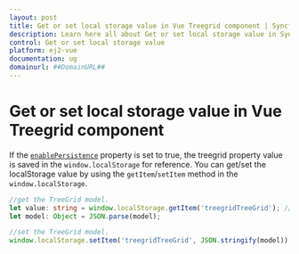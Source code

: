 ```yaml
---
layout: post
title: Get or set local storage value in Vue Treegrid component | Syncfusion
description: Learn here all about Get or set local storage value in Syncfusion Vue Treegrid component of Syncfusion Essential JS 2 and more.
control: Get or set local storage value 
platform: ej2-vue
documentation: ug
domainurl: ##DomainURL##
---
```


# Get or set local storage value in Vue Treegrid component

If the [`enablePersistence`](https://ej2.syncfusion.com/vue/documentation/api/treegrid/#enablepersistence) property is set to true, the treegrid property value is saved in the `window.localStorage` for reference. You can get/set the localStorage value by using the `getItem`/`setItem` method in the `window.localStorage`.

```ts
//get the TreeGrid model.
let value: string = window.localStorage.getItem('treegridTreeGrid'); //"treegridTreeGrid" is component name + component id.
let model: Object = JSON.parse(model);

```

```ts
//set the TreeGrid model.
window.localStorage.setItem('treegridTreeGrid', JSON.stringify(model)); //"treegridTreeGrid" is component name + component id.

```